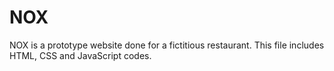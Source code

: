 # NOX
NOX is a prototype website done for a fictitious restaurant. This file includes HTML, CSS and JavaScript codes.
